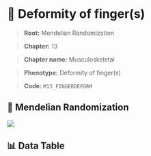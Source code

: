 # 🧪 Deformity of finger(s)

> **Root:** Mendelian Randomization

> **Chapter:** 13  

> **Chapter name:** Musculoskeletal

> **Phenotype:** Deformity of finger(s)  

> **Code:** `M13_FINGERDEFORM`

## 🧬 Mendelian Randomization  

<img src="/MR/Figures/Forward/M13_FINGERDEFORM.png"/>

## 📊 Data Table

<CsvTableMRF src="/public/MR/Data/Forward/M13_FINGERDEFORM.csv"/>

